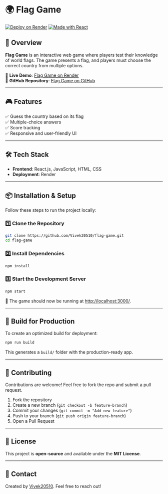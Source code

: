 # 🌍 Flag Game

[![Deploy on Render](https://img.shields.io/badge/Deployed%20on-Render-blue?style=flat-square)](https://flag-game-iecx.onrender.com)
[![Made with React](https://img.shields.io/badge/Made%20with-React-blue?style=flat-square)](https://react.dev/)

## 🚀 Overview

**Flag Game** is an interactive web game where players test their knowledge of world flags. The game presents a flag, and players must choose the correct country from multiple options.

🔗 **Live Demo**: [Flag Game on Render](https://flag-game-iecx.onrender.com)  
📂 **GitHub Repository**: [Flag Game on GitHub](https://github.com/Vivek20510/flag-game.git)

---

## 🎮 Features

✅ Guess the country based on its flag  
✅ Multiple-choice answers  
✅ Score tracking  
✅ Responsive and user-friendly UI  

---

## 🛠️ Tech Stack

- **Frontend**: React.js, JavaScript, HTML, CSS  
- **Deployment**: Render  

---

## 📦 Installation & Setup

Follow these steps to run the project locally:

### 1️⃣ Clone the Repository

```sh
git clone https://github.com/Vivek20510/flag-game.git
cd flag-game
```

### 2️⃣ Install Dependencies

```sh
npm install
```

### 3️⃣ Start the Development Server

```sh
npm start
```

🚀 The game should now be running at [http://localhost:3000/](http://localhost:3000/).

---

## 🔧 Build for Production

To create an optimized build for deployment:

```sh
npm run build
```

This generates a `build/` folder with the production-ready app.

---

## 🤝 Contributing

Contributions are welcome! Feel free to fork the repo and submit a pull request.

1. Fork the repository  
2. Create a new branch (`git checkout -b feature-branch`)  
3. Commit your changes (`git commit -m "Add new feature"`)  
4. Push to your branch (`git push origin feature-branch`)  
5. Open a Pull Request  

---

## 📜 License

This project is **open-source** and available under the **MIT License**.

---

## 📧 Contact

Created by [Vivek20510](https://github.com/Vivek20510). Feel free to reach out!
